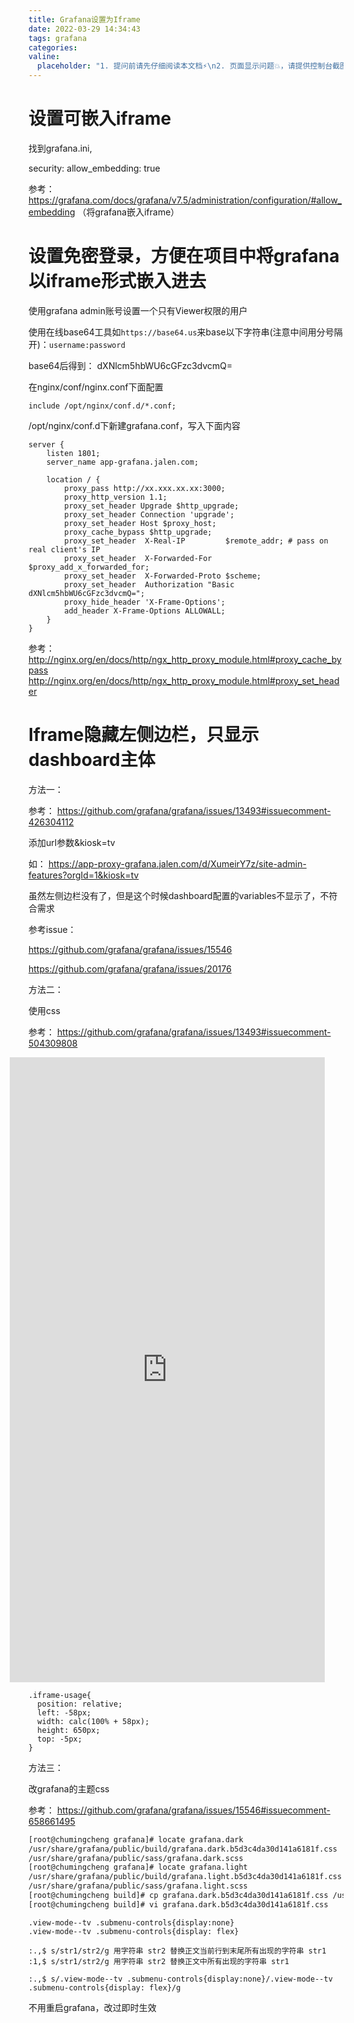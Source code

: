 ```yaml
---
title: Grafana设置为Iframe
date: 2022-03-29 14:34:43
tags: grafana
categories:
valine:
  placeholder: "1. 提问前请先仔细阅读本文档⚡\n2. 页面显示问题💥，请提供控制台截图📸或者您的测试网址\n3. 其他任何报错💣，请提供详细描述和截图📸，祝食用愉快💪"
---
```


# 设置可嵌入iframe

找到grafana.ini, 

security:
   allow_embedding: true

参考： https://grafana.com/docs/grafana/v7.5/administration/configuration/#allow_embedding  （将grafana嵌入iframe）


# 设置免密登录，方便在项目中将grafana以iframe形式嵌入进去

使用grafana admin账号设置一个只有Viewer权限的用户

使用在线base64工具如`https://base64.us`来base以下字符串(注意中间用分号隔开)：`username:password`  

base64后得到： dXNlcm5hbWU6cGFzc3dvcmQ=

在nginx/conf/nginx.conf下面配置

```
include /opt/nginx/conf.d/*.conf;
```

/opt/nginx/conf.d下新建grafana.conf，写入下面内容

```
server {
    listen 1801;
    server_name app-grafana.jalen.com;

    location / {
        proxy_pass http://xx.xxx.xx.xx:3000;
        proxy_http_version 1.1;
        proxy_set_header Upgrade $http_upgrade;
        proxy_set_header Connection 'upgrade';
        proxy_set_header Host $proxy_host;
        proxy_cache_bypass $http_upgrade;
        proxy_set_header  X-Real-IP         $remote_addr; # pass on real client's IP
        proxy_set_header  X-Forwarded-For   $proxy_add_x_forwarded_for;
        proxy_set_header  X-Forwarded-Proto $scheme;
        proxy_set_header  Authorization "Basic dXNlcm5hbWU6cGFzc3dvcmQ=";
        proxy_hide_header 'X-Frame-Options';
        add_header X-Frame-Options ALLOWALL;
    }
}
```

参考： 
http://nginx.org/en/docs/http/ngx_http_proxy_module.html#proxy_cache_bypass
http://nginx.org/en/docs/http/ngx_http_proxy_module.html#proxy_set_header

# Iframe隐藏左侧边栏，只显示dashboard主体

方法一： 

参考： https://github.com/grafana/grafana/issues/13493#issuecomment-426304112

添加url参数&kiosk=tv

如： https://app-proxy-grafana.jalen.com/d/XumeirY7z/site-admin-features?orgId=1&kiosk=tv

虽然左侧边栏没有了，但是这个时候dashboard配置的variables不显示了，不符合需求

参考issue： 

https://github.com/grafana/grafana/issues/15546

https://github.com/grafana/grafana/issues/20176


方法二：

使用css

参考： https://github.com/grafana/grafana/issues/13493#issuecomment-504309808

<iframe style="margin-left:-30px" id="dashboardIframe" src="http://domain/dashboard?orgId=1&theme=light&from=1553319207005&to=1561095207008&var-domain=All&var-tribe=All&var-squad=All&var-site=All&var-self_service_type=All" class="" width="100%" height="1000px" frameborder="0"></iframe>

```
.iframe-usage{
  position: relative;
  left: -58px;
  width: calc(100% + 58px);
  height: 650px;
  top: -5px;
}
```

方法三：

改grafana的主题css

参考： https://github.com/grafana/grafana/issues/15546#issuecomment-658661495

```bash
[root@chumingcheng grafana]# locate grafana.dark
/usr/share/grafana/public/build/grafana.dark.b5d3c4da30d141a6181f.css
/usr/share/grafana/public/sass/grafana.dark.scss
[root@chumingcheng grafana]# locate grafana.light
/usr/share/grafana/public/build/grafana.light.b5d3c4da30d141a6181f.css
/usr/share/grafana/public/sass/grafana.light.scss
[root@chumingcheng build]# cp grafana.dark.b5d3c4da30d141a6181f.css /users/jalchu/  #备份
[root@chumingcheng build]# vi grafana.dark.b5d3c4da30d141a6181f.css
```

```
.view-mode--tv .submenu-controls{display:none}
.view-mode--tv .submenu-controls{display: flex}
```
```
:.,$ s/str1/str2/g 用字符串 str2 替换正文当前行到末尾所有出现的字符串 str1
:1,$ s/str1/str2/g 用字符串 str2 替换正文中所有出现的字符串 str1

:.,$ s/.view-mode--tv .submenu-controls{display:none}/.view-mode--tv .submenu-controls{display: flex}/g
```

不用重启grafana，改过即时生效





